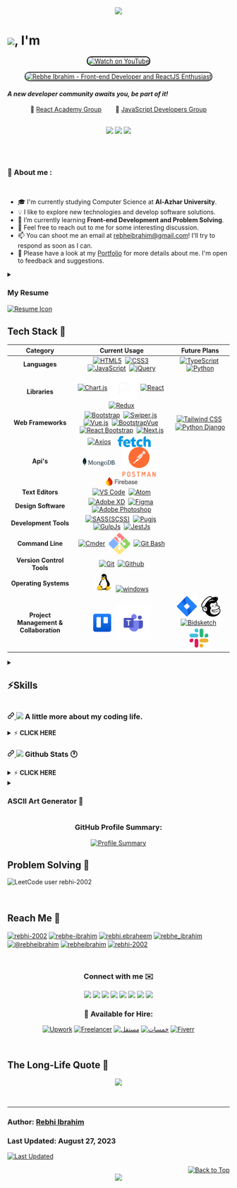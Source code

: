 <div align="center">
  <img src="https://capsule-render.vercel.app/api?type=waving&color=gradient&height=280&section=header&text=Hi%20there%20%F0%9F%91%8B&fontSize=90"></img>
</div>
<h1><img width="30" src="https://c.tenor.com/nebZyl8oN7IAAAAi/wave-hello.gif" />, I'm </h1>

<!--
<h1 align="center" dir="auto"><a id="user-content--howdy-im-sy-rashid" class="anchor" aria-hidden="true" href="#-howdy-im-sy-rashid"><svg class="octicon octicon-link" viewBox="0 0 16 16" version="1.1" width="16" height="16" aria-hidden="true"><path fill-rule="evenodd" d="M7.775 3.275a.75.75 0 001.06 1.06l1.25-1.25a2 2 0 112.83 2.83l-2.5 2.5a2 2 0 01-2.83 0 .75.75 0 00-1.06 1.06 3.5 3.5 0 004.95 0l2.5-2.5a3.5 3.5 0 00-4.95-4.95l-1.25 1.25zm-4.69 9.64a2 2 0 010-2.83l2.5-2.5a2 2 0 012.83 0 .75.75 0 001.06-1.06 3.5 3.5 0 00-4.95 0l-2.5 2.5a3.5 3.5 0 004.95 4.95l1.25-1.25a.75.75 0 00-1.06-1.06l-1.25 1.25a2 2 0 01-2.83 0z"></path></svg></a><g-emoji class="g-emoji" alias="cowboy_hat_face" fallback-src="https://github.githubassets.com/images/icons/emoji/unicode/1f920.png"></g-emoji> Hi, I'm Rebhe Ibrahim 👋</h1>
-->

<p align="center">
  <a href="https://youtu.be/mJsaI3Ee7dU">
    <img src="https://raw.githubusercontent.com/rebhi-2002/rebhi-2002/main/images/Web 1920 – 2.png" alt="Watch on YouTube" style="border: 2px solid #000; border-radius: 10px;" />
  </a>
</p>

<p align="center">
  <a href="https://github.com/rebhi-2002?tab=repositories" align="center">
    <!-- <img src="https://readme-typing-svg.herokuapp.com/?lines=Rebhe+ A. +Ibrahim;Creative+Front-end+Developer;Aspiring+ReactJS+Enthusiast;Always+Exploring+New+Technologies;&font=Fira%20Code&center=true&width=680&height=45&color=007ACC&vCenter=true&size=28&pause=1000" alt="Rebhe Ibrahim - Creative Front-end Developer and Aspiring ReactJS Enthusiast" /> -->
    <img src="https://readme-typing-svg.herokuapp.com/?lines=Rebhe+A.+Ibrahim;Creative+Front-end+Developer+Building+Innovative+UIs;ReactJS+Enthusiast+Pushing+Web+Boundaries;Passionate+About+Tech+and+Collaboration;Shaping+the+Future+of+Digital+Experiences;&font=Fira%20Code&center=true&width=850&height=50&color=FF6F61&vCenter=true&size=24&pause=1000&effect=typing&background=333&line-height=38&text-shadow=2px%202px%202px%20rgba(0,0,0,0.5)" alt="Rebhe Ibrahim - Front-end Developer and ReactJS Enthusiast" style="border: 2px solid #333; border-radius: 10px;"/>
  </a>
</p>

#### _A new developer community awaits you, be part of it!_
<p align="center">
  📢 <a href="https://t.me/ReactAcademy2024">React Academy Group</a> &nbsp;&nbsp;&nbsp;&nbsp;&nbsp;&nbsp;
  📢 <a href="https://t.me/JavaScriptDevelopers2024">JavaScript Developers Group</a>
</p>

<br />

<div align="center">
  <!--<img src="...?style=plastic&logo=&logoColor=&colorA=&colorB=" />-->
  <img src="https://img.shields.io/github/watchers/rebhi-2002/rebhi-2002.svg?style=plastic" />
  <img src="https://img.shields.io/github/stars/rebhi-2002/rebhi-2002.svg?style=plastic" />
  <img src="https://img.shields.io/github/followers/rebhi-2002.svg?style=social&label=Follow&maxAge" />
  <br /><br />
  <div align="center"><img src="https://github-profile-trophy.vercel.app/?username=rebhi-2002&theme=onedark&row=3&column=5&no-frame=false&margin-w=6&margin-h=6" alt="" /></div>
  <!-- <img src="https://github-profile-trophy.vercel.app/?username=rebhi-2002&ryo-ma&theme=onedark" /> -->
</div>

<br />

<h3>🔎 About me :</h3><br>

- 🎓 I'm currently studying Computer Science at **Al-Azhar University**.
- 💡 I like to explore new technologies and develop software solutions.
- 🌱 I’m currently learning **Front-end Development and Problem Solving**.
- 💬 Feel free to reach out to me for some interesting discussion.
- 📫 You can shoot me an email at rebheibrahim@gmail.com! I'll try to respond as soon as I can.
- 📄 Please have a look at my [Portfolio](https://rebhi-2002.github.io/Rebhe-Portfolio/) for more details about me. I'm open to feedback and suggestions.

<details>
<summary>
<h3>My Resume</h3>
<a href="#"><img align="center" width="30" src="https://img.icons8.com/ios/48/6495ED/resume.png" alt="Resume Icon" /></a>
</summary>

# Rebhe A. Ibrahim

<kbd>![Profile Picture](https://avatars.githubusercontent.com/u/113286656?v=4)</kbd>

## Contact Information

- **Email**: rebheibrahim@email.com
- **Phone**: +972 59-752-3575
- **LinkedIn**: [linkedin.com/in/RebheIbrahim](https://www.linkedin.com/in/rebhe-ibrahim-451504244)
- **GitHub**: [github.com/rebhi-2002](https://github.com/rebhi-2002)

## Summary

Passionate and results-driven web developer with 2+ years of experience in designing and building responsive web applications. Proficient in front-end technologies, including HTML5, CSS3, and JavaScript. Proven track record of collaborating effectively in cross-functional teams to deliver high-quality projects.

## Work Experience

### Senior Front-End Developer

**Big Web Solutions** - Palestine, Gaza - October 2022 to Present

- Currently learning React and working towards building proficiency in the framework.
- Implementing best practices for performance optimization, resulting in a 40% improvement in load times.
- Collaborating with UX designers to create visually stunning and user-friendly interfaces.

### Web Developer

**Creative Design Studio** - Palestine, Gaza - October 2021 to October 2022

- Developed and maintained client websites, ensuring their functionality and responsiveness.
- Worked closely with clients to gather requirements and translate them into technical solutions.
- Conducted regular code reviews to ensure code quality and adherence to best practices.

## Education

- **Bachelor of Computer Science**
  - _Al-Azhar University-Gaza_ - 2024

## Skills

- **Front-End Technologies**: HTML5, CSS3, JavaScript (ES6+), React, Vue.js
- **Responsive Design**: Bootstrap, Media Queries
- **Version Control**: Git, GitHub
- **Testing Frameworks**: Jest
- **Problem Solving**: Strong analytical and creative problem-solving skills
- **Teamwork**: Effective communication and collaboration with cross-functional teams

## Projects

### Portfolio Website

- Designed and developed a portfolio website to showcase my work and skills.
- Technologies: HTML, CSS, JavaScript

## Languages

- **Arabic**: Native or Bilingual
- **English**: Conversational

## Hobbies

- Hiking
- Photography
- Watching Movies, Playing Games

## References

Available upon request.

<!-- <img align="center" width="350" src="https://raw.githubusercontent.com/rebhi-2002/rebhi-2002/main/images/coding.gif" alt="Coding_GIF" /> -->

<a href="#"><img align="right" src="https://img.shields.io/badge/Download-PDF-red" alt="Download Resume" /></a>
<br />

</details>

## Tech Stack 🔮

<table align="center">
  <thead>
    <tr>
      <th><strong>Category</strong></th>
      <th><strong>Current Usage</strong></th>
      <th><strong>Future Plans</strong></th>
    </tr>
  </thead>
  <tbody>
    <tr align="center">
      <td><strong>Languages</strong></td>
      <td style="vertical-align: middle">
        <a
          href="https://developer.mozilla.org/en-US/docs/Glossary/HTML5"
          target="_blank"
          ><img
            align=""
            src="https://skillicons.dev/icons?i=html"
            alt="HTML5" /></a
        >&nbsp;
        <a
          href="https://developer.mozilla.org/en-US/docs/Web/CSS"
          target="_blank"
          ><img
            align=""
            src="https://skillicons.dev/icons?i=css"
            alt="CSS3" /></a
        >&nbsp;
        <a
          href="https://developer.mozilla.org/en-US/docs/Web/JavaScript"
          target="_blank"
          ><img
            align=""
            src="https://skillicons.dev/icons?i=js"
            alt="JavaScript" /></a
        >&nbsp;
        <a href="https://jquery.com" target="_blank"
          ><img
            align=""
            src="https://skillicons.dev/icons?i=jquery"
            alt="jQuery" /></a
        >
      </td>
      <td style="vertical-align: middle">
        <a href="https://www.typescriptlang.org" target="_blank"
          ><img
            align=""
            src="https://skillicons.dev/icons?i=typescript"
            alt="TypeScript" /></a
        >&nbsp;
        <a href="https://www.python.org" target="_blank"
          ><img
            align=""
            src="https://skillicons.dev/icons?i=python"
            alt="Python" /></a
        >
      </td>
    </tr>
    <tr align="center">
      <td><strong>Libraries</strong></td>
      <td style="vertical-align: middle">
        <a href="https://www.chartjs.org" target="_blank"
          ><img
            align="center"
            width="48"
            src="https://avatars.githubusercontent.com/u/10342521?s=200&v=4"
            alt="Chart.js" /></a
        >&nbsp;
        <a href="https://fontawesome.com" target="_blank"
          ><img
            align="center"
            width="60"
            src="https://raw.githubusercontent.com/rebhi-2002/rebhi-2002/main/images/1505683.png"
            alt="fontawesome" /></a
        >&nbsp;
        <a href="https://react.dev" target="_blank"
          ><img
            align="center"
            src="https://skillicons.dev/icons?i=react"
            alt="React" /></a
        >&nbsp;
        <a href="https://redux.js.org" target="_blank"
          ><img
            align="center"
            src="https://skillicons.dev/icons?i=redux"
            alt="Redux" /></a
        >
      </td>
      <td style="vertical-align: middle"></td>
    </tr>
    <tr align="center">
      <td><strong>Web Frameworks</strong></td>
      <td style="vertical-align: middle">
        <a href="https://getbootstrap.com" target="_blank"
          ><img
            align=""
            src="https://skillicons.dev/icons?i=bootstrap"
            alt="Bootstrap" /></a
        >&nbsp;
        <a href="https://swiperjs.com" target="_blank"
          ><img
            align=""
            width="46"
            src="https://swiperjs.com/images/swiper-logo.svg"
            alt="Swiper.js" /></a
        >&nbsp;
        <a href="https://vuejs.org" target="_blank"
          ><img
            align=""
            src="https://skillicons.dev/icons?i=vuejs"
            alt="Vue.js" /></a
        >&nbsp;
        <!--<a href="https://vuejs.org" target="_blank"><img align="" width="60" src="https://avatars.githubusercontent.com/u/6128107?s=200&v=4" alt="Vue.js" /></a>&nbsp;-->
        <a href="https://bootstrap-vue.org" target="_blank"
          ><img
            align=""
            width="46"
            src="https://avatars.githubusercontent.com/u/22965283?s=200&v=4"
            alt="BootstrapVue" /></a
        >&nbsp;
        <a href="https://react-bootstrap.netlify.app" target="_blank"
          ><img
            align=""
            width="48"
            src="https://avatars.githubusercontent.com/u/6853419?s=200&v=4"
            alt="React Bootstrap" /></a
        >&nbsp;
        <a href="https://nextjs.org" target="_blank"
          ><img
            align=""
            src="https://skillicons.dev/icons?i=nextjs"
            alt="Next.js" /></a
        >
      </td>
      <td style="vertical-align: middle">
        <a href="https://tailwindcss.com" target="_blank"
          ><img
            align="center"
            width="60"
            src="https://avatars.githubusercontent.com/u/67109815?s=200&v=4"
            alt="Tailwind CSS" /></a
        >&nbsp;
        <a href="https://www.djangoproject.com" target="_blank"
          ><img
            align="center"
            src="https://skillicons.dev/icons?i=django"
            alt="Python Django" /></a
        >
      </td>
    </tr>
    <tr align="center">
      <td><strong>Api's</strong></td>
      <td style="vertical-align: middle">
        <a href="https://axios-http.com" target="_blank"
          ><img
            align="center"
            width="100"
            src="https://axios-http.com/assets/logo.svg"
            alt="Axios" /></a
        >&nbsp;&nbsp;&nbsp;
        <a
          href="https://developer.mozilla.org/en-US/docs/Web/API/Fetch_API"
          target="_blank"
          ><img
            align="center"
            width="75"
            src="https://raw.githubusercontent.com/rebhi-2002/rebhi-2002/main/images/fetch.png"
            alt="Fetch_API" /></a
        >&nbsp;&nbsp;&nbsp;
        <a
          href="https://www.mongodb.com"
          target="_blank"
          ><img
            align="center"
            width="75"
            src="https://raw.githubusercontent.com/rebhi-2002/rebhi-2002/main/images/mongodb.jpeg"
            alt="MongoDB" /></a
        >&nbsp;&nbsp;&nbsp;
        <a
          href="https://www.postman.com"
          target="_blank"
          ><img
            align="center"
            width="75"
            src="https://raw.githubusercontent.com/rebhi-2002/rebhi-2002/main/images/PostmanLogoVector.png"
            alt="Postman" /></a
        >&nbsp;&nbsp;&nbsp;
        <a
          href="https://firebase.google.com"
          target="_blank"
          ><img
            align="center"
            width="75"
            src="https://raw.githubusercontent.com/rebhi-2002/rebhi-2002/main/images/firebase.jpeg"
            alt="Firebase" /></a
        >
      </td>
      <td style="vertical-align: middle"></td>
    </tr>
    <tr align="center">
      <td><strong>Text Editors</strong></td>
      <td style="vertical-align: middle">
        <a href="https://code.visualstudio.com" target="_blank"
          ><img
            align=""
            src="https://skillicons.dev/icons?i=vscode"
            alt="VS Code" /></a
        >&nbsp;
        <a href="https://github.blog/2022-06-08-sunsetting-atom" target="_blank"
          ><img
            align=""
            src="https://skillicons.dev/icons?i=atom"
            alt="Atom" /></a
        >
      </td>
      <td style="vertical-align: middle"></td>
    </tr>
    <tr align="center">
      <td><strong>Design Software</strong></td>
      <td style="vertical-align: middle">
        <a href="https://helpx.adobe.com/support/xd.html" target="_blank"
          ><img
            align=""
            src="https://skillicons.dev/icons?i=xd"
            alt="Adobe XD" /></a
        >&nbsp;
        <a href="https://www.figma.com" target="_blank"
          ><img
            align=""
            src="https://skillicons.dev/icons?i=figma"
            alt="Figma" /></a
        >&nbsp;
        <a href="https://helpx.adobe.com/support/photoshop.html" target="_blank"
          ><img
            align=""
            src="https://skillicons.dev/icons?i=photoshop"
            alt="Adobe Photoshop" /></a
        >
      </td>
      <td style="vertical-align: middle"></td>
    </tr>
    <tr align="center">
      <td><strong>Development Tools</strong></td>
      <td style="vertical-align: middle">
        <a href="https://sass-lang.com" target="_blank"
          ><img
            align=""
            src="https://skillicons.dev/icons?i=sass"
            alt="SASS(SCSS)" /></a
        >&nbsp;
        <a href="https://pugjs.org/api/getting-started.html" target="_blank"
          ><img
            align=""
            src="https://skillicons.dev/icons?i=pug"
            alt="Pugjs" /></a
        >&nbsp;
        <a href="https://gulpjs.com" target="_blank"
          ><img
            align=""
            src="https://skillicons.dev/icons?i=gulp"
            alt="GulpJs" /></a
        >&nbsp;
        <a href="https://jestjs.io" target="_blank"
          ><img
            align=""
            src="https://skillicons.dev/icons?i=jest"
            alt="JestJs" /></a
        >
      </td>
      <td style="vertical-align: middle"></td>
    </tr>
    <tr align="center">
      <td><strong>Command Line</strong></td>
      <td style="vertical-align: middle">
        <a href="https://cmder.app" target="_blank"
          ><img
            align="center"
            src="https://raw.githubusercontent.com/cmderdev/cmder/master/icons/icon_48_green.png"
            alt="Cmder" /></a
        >&nbsp;
        <a href="https://git-scm.com" target="_blank"
          ><img
            align="center"
            height="48"
            src="https://raw.githubusercontent.com/rebhi-2002/rebhi-2002/main/images/git-bash.png"
            alt="Git Bash" /></a
        >&nbsp;
        <a href="https://git-scm.com" target="_blank"
          ><img
            align="center"
            src="https://skillicons.dev/icons?i=bash"
            alt="Git Bash" /></a
        >
        <!-- <svg height="2419" viewBox="31.98258924 32.28452272 135.54499681 132.49547728" width="2500" xmlns="http://www.w3.org/2000/svg"><path d="m95.72 81.45v12.55l-30.11-30.1 10-10 15.19 15.2a9.75 9.75 0 0 0 -.61 3.43 9.91 9.91 0 0 0 5.53 8.92zm9.23 1.81 4.68 4.68-4.68 4.69zm28.64-19.26-18.09 18.07-6.09-6.07a9.83 9.83 0 0 0 .54-4.67 10 10 0 0 0 -9.39-8.68 9.64 9.64 0 0 0 -3.89.6l-15.2-15.25 12.88-12.84a7.36 7.36 0 0 1 10.42 0z" fill="#ff8080"/><path d="m89.74 105.53-27.36 27.36-27.15-26.89a8.49 8.49 0 0 1 .09-11.86l28-28 26.42 26.51a9.12 9.12 0 0 1 0 12.88z" fill="#80b3ff"/><path d="m105 108.79v11.49a9.46 9.46 0 0 1 4.46 9.88 9.32 9.32 0 0 1 -7.42 7.53 9.47 9.47 0 0 1 -6.32-17.69v-12.7a1 1 0 0 0 -1.63-.68l-28.67 28.66 29.5 29.5a7.33 7.33 0 0 0 10.36 0l27.83-27.78z" fill="#ffe680"/><path d="m163.54 107.45-26.54 26.55-28.58-28.58a8.56 8.56 0 0 1 0-12.1l3.29-3.32 7.29 7.27a9.92 9.92 0 1 0 5.88-5.88l-7.25-7.24 18.54-18.53 27.37 27.38a10.19 10.19 0 0 1 0 14.45z" fill="#8dd35f"/></svg> -->
      </td>
      <td style="vertical-align: middle"></td>
    </tr>
    <tr align="center">
      <td><strong>Version Control Tools</strong></td>
      <td style="vertical-align: middle">
        <a href="https://git-scm.com" target="_blank"
          ><img
            align=""
            src="https://skillicons.dev/icons?i=git"
            alt="Git" /></a
        >&nbsp;
        <a href="https://github.com" target="_blank"
          ><img
            align=""
            src="https://skillicons.dev/icons?i=github"
            alt="Github" /></a
        >
      </td>
      <td style="vertical-align: middle"></td>
    </tr>
    <tr align="center">
      <td><strong>Operating Systems</strong></td>
      <td style="vertical-align: middle">
        <a href="https://www.linux.org/" target="_blank" rel="noreferrer"><img align="" src="https://raw.githubusercontent.com/devicons/devicon/master/icons/linux/linux-original.svg" alt="linux" width="40" height="40" /></a>&nbsp;
        <a href="https://www.microsoft.com/en-us/windows" target="_blank"><img align="" src="https://upload.wikimedia.org/wikipedia/commons/4/44/Microsoft_logo.svg" alt="windows" width="40" height="40" /></a>
      </td>
      <td style="vertical-align: middle"></td>
    </tr>
    <tr align="center">
      <td><strong>Project Management & Collaboration</strong></td>
      <td style="vertical-align: middle">
        <a href="https://trello.com" target="_blank"><img align="center" width="46" src="https://raw.githubusercontent.com/rebhi-2002/rebhi-2002/main/images/2282472048054_9a51d280179d828b3ad7_512.png" alt="Trello" /></a>&nbsp;
        <a href="https://www.microsoft.com/en-us/microsoft-teams/group-chat-software" target="_blank"><img align="center" width="80" src="https://raw.githubusercontent.com/rebhi-2002/rebhi-2002/main/images/MicrosoftTeams.png" alt="Microsoft Teams" /></a>
      </td>
      <td style="vertical-align: middle">
        <a href="https://www.atlassian.com/software/jira" target="_blank"
          ><img
            align="center"
            width="48"
            src="https://raw.githubusercontent.com/rebhi-2002/rebhi-2002/main/images/jira-software-logo-jira-logo-hd-png.webp"
            alt="Jira" /></a
        >&nbsp;
        <a href="https://mailchimp.com" target="_blank"
          ><img
            align="center"
            width="46"
            src="https://raw.githubusercontent.com/rebhi-2002/rebhi-2002/main/images/photo_2023-08-18_18-50-08.jpg"
            alt="Mailchimp" /></a
        >&nbsp;&nbsp;
        <a href="https://www.bidsketch.com" target="_blank"
          ><img
            align="center"
            width="90"
            src="https://www.bidsketch.com/images/marketing/v2/bidsketch-logo-large-reverse.svg"
            alt="Bidsketch" /></a
        >&nbsp;&nbsp;
        <a href="https://slack.com" target="_blank"
          ><img
            align="center"
            width="48"
            src="https://raw.githubusercontent.com/rebhi-2002/rebhi-2002/main/images/slack.png"
            alt="Slack" /></a
        >
      </td>
    </tr>

  </tbody>
</table>

<details>
<summary><h2>⚡Skills</h2></summary>
<div align="left">

### Programming Languages:

- In-depth knowledge of HTML5, CSS3, and JavaScript (including ES6+).
- Proficient in building responsive and interactive web pages with a strong foundation in front-end technologies.

### Frameworks:

- Experienced in utilizing Bootstrap for creating modern and responsive web interfaces.
- Familiar with Vue.js for building dynamic and efficient user interfaces.
- Skilled in using testing frameworks like Jest for ensuring code quality.

### Text Editors & Design Tools:

- Proficient in using industry-standard tools such as VS Code and Atom for coding.
- Skilled in creating UI/UX prototypes with Adobe XD and Figma.
- Capable of enhancing images with Adobe Photoshop to achieve the desired visual impact.

### Future Learning:

- Eager to expand skills with upcoming technologies.
- Looking forward to diving into the world of React and Next.js for building powerful front-end applications.
- Excited to explore the versatility of Python and Django for backend development.
- Planning to master Git and GitHub for effective version control.
</div>

<div align="right">
  <img align="center" width="170" src="https://github.com/rebhi-2002/rebhi-2002/assets/113286656/adf9d508-048f-4a13-bc91-208195ab5ca8" alt="🧑‍💻 WebDeveloperMycrxnGIF">
</div>
</details>

<h3 dir="auto">
  <a id="user-content--a-little-more-about-me" class="anchor" aria-hidden="true" href="#-a-little-more-about-me">
    <svg class="octicon octicon-link" viewBox="0 0 16 16" version="1.1" width="16" height="16" aria-hidden="true">
      <path fill-rule="evenodd" d="M7.775 3.275a.75.75 0 001.06 1.06l1.25-1.25a2 2 0 112.83 2.83l-2.5 2.5a2 2 0 01-2.83 0 .75.75 0 00-1.06 1.06 3.5 3.5 0 004.95 0l2.5-2.5a3.5 3.5 0 00-4.95-4.95l-1.25 1.25zm-4.69 9.64a2 2 0 010-2.83l2.5-2.5a2 2 0 012.83 0 .75.75 0 001.06-1.06 3.5 3.5 0 00-4.95 0l-2.5 2.5a3.5 3.5 0 004.95 4.95l1.25-1.25a.75.75 0 00-1.06-1.06l-1.25 1.25a2 2 0 01-2.83 0z">
      </path>
    </svg>
  </a>
  <a target="_blank" rel="noopener noreferrer" href="https://camo.githubusercontent.com/be37cdc8f930300096c506ad4574eaae977c48fbb2705cfcb92f4eeab8282c7a/68747470733a2f2f6d656469612e67697068792e636f6d2f6d656469612f56674344417a634b767352364f4d307557672f67697068792e676966">
    <img src="https://camo.githubusercontent.com/be37cdc8f930300096c506ad4574eaae977c48fbb2705cfcb92f4eeab8282c7a/68747470733a2f2f6d656469612e67697068792e636f6d2f6d656469612f56674344417a634b767352364f4d307557672f67697068792e676966" width="50" data-canonical-src="https://media.giphy.com/media/VgCDAzcKvsR6OM0uWg/giphy.gif" style="max-width: 100%;"></a> A little more about my coding life.
</h3>

<details>
  <summary>
    <g-emoji class="g-emoji" alias="zap" fallback-src="https://github.githubassets.com/images/icons/emoji/unicode/26a1.png">⚡️
    </g-emoji>
    <strong>CLICK HERE</strong>
  </summary>

  <br>

  <article class="markdown-body entry-content container-lg f5" itemprop="text">
    <div class="highlight highlight-source-shell position-relative overflow-auto">
      <pre><span class="pl-k">&gt;</span> neofetch</pre>
      <div class="zeroclipboard-container position-absolute right-0 top-0">
      <clipboard-copy aria-label="Copy" class="ClipboardButton btn js-clipboard-copy m-2 p-0 tooltipped-no-delay" data-copy-feedback="Copied!" data-tooltip-direction="w" value="> neofetch" tabindex="0" role="button" style="display: inherit;">
        <svg aria-hidden="true" height="16" viewBox="0 0 16 16" version="1.1" width="16" data-view-component="true" class="octicon octicon-copy js-clipboard-copy-icon m-2">
          <path fill-rule="evenodd" d="M0 6.75C0 5.784.784 5 1.75 5h1.5a.75.75 0 010 1.5h-1.5a.25.25 0 00-.25.25v7.5c0 .138.112.25.25.25h7.5a.25.25 0 00.25-.25v-1.5a.75.75 0 011.5 0v1.5A1.75 1.75 0 019.25 16h-7.5A1.75 1.75 0 010 14.25v-7.5z">
          </path>
          <path fill-rule="evenodd" d="M5 1.75C5 .784 5.784 0 6.75 0h7.5C15.216 0 16 .784 16 1.75v7.5A1.75 1.75 0 0114.25 11h-7.5A1.75 1.75 0 015 9.25v-7.5zm1.75-.25a.25.25 0 00-.25.25v7.5c0 .138.112.25.25.25h7.5a.25.25 0 00.25-.25v-7.5a.25.25 0 00-.25-.25h-7.5z"></path>
        </svg>
        <svg aria-hidden="true" height="16" viewBox="0 0 16 16" version="1.1" width="16" data-view-component="true" class="octicon octicon-check js-clipboard-check-icon color-fg-success d-none m-2">
          <path fill-rule="evenodd" d="M13.78 4.22a.75.75 0 010 1.06l-7.25 7.25a.75.75 0 01-1.06 0L2.22 9.28a.75.75 0 011.06-1.06L6 10.94l6.72-6.72a.75.75 0 011.06 0z">
          </path>
        </svg>
      </clipboard-copy>
    </div>
  </div>

  <div class="highlight highlight-source-cs position-relative overflow-auto">
  <pre><span class="pl-smi">rebhi-2002@github</span>
<span class="pl-k">------------------------</span><span class="pl-k">-</span>
  <span class="pl-en">🤖 OS</span>: <span class="pl-smi">Windows</span><span class="pl-smi">x86_64</span>
  <span class="pl-en">🤷‍♂️ Pronouns</span>: <span class="pl-smi">He</span><span class="pl-k">/</span><span class="pl-smi">Him</span>
  <span class="pl-en">🗺️ Location</span>: <span class="pl-smi">Palestine</span>, <span class="pl-smi">Gaza</span>
  <span class="pl-en">🔥 Frameworks</span>: <span class="pl-smi">Vue.js</span>
  <span class="pl-en">🧑‍💻 Languages & Skils</span>: <span class="pl-smi">C</span>, <span class="pl-smi">Java</span>,
                  <span class="pl-smi">HTML5</span>, <span class="pl-smi">CSS3</span>,
                  <span class="pl-smi">JavaScript</span>, <span class="pl-smi">ChartJs</span>,
                  <span class="pl-smi">jQuery</span>, <span class="pl-smi">Bootstrap</span>,
                  <span class="pl-smi">SCSS</span>, <span class="pl-smi">Python</span>
  <span class="pl-en">🥅 2022 Goals: </span><span class="pl-smi"><strong>Learn more about web</strong></span>
  <span class="pl-en">⚡ Hobbies</span>: <span class="pl-smi">Learning New Things</span>, <span class="pl-smi">Gaming</span>
  <span class="pl-en">📧 Email</span>: <span class="pl-smi">rebheibrahim@gmail.com</span></pre>
  </div>

  <div class="zeroclipboard-container position-absolute right-0 top-0">
    <clipboard-copy aria-label="Copy" class="ClipboardButton btn js-clipboard-copy m-2 p-0 tooltipped-no-delay" data-copy-feedback="Copied!" data-tooltip-direction="w" value="pgsohail@github" tabindex="0" role="button" style="display: inherit;">
      <svg aria-hidden="true" height="16" viewBox="0 0 16 16" version="1.1" width="16" data-view-component="true" class="octicon octicon-copy js-clipboard-copy-icon m-2">
        <path fill-rule="evenodd" d="M0 6.75C0 5.784.784 5 1.75 5h1.5a.75.75 0 010 1.5h-1.5a.25.25 0 00-.25.25v7.5c0 .138.112.25.25.25h7.5a.25.25 0 00.25-.25v-1.5a.75.75 0 011.5 0v1.5A1.75 1.75 0 019.25 16h-7.5A1.75 1.75 0 010 14.25v-7.5z">
        </path>
        <path fill-rule="evenodd" d="M5 1.75C5 .784 5.784 0 6.75 0h7.5C15.216 0 16 .784 16 1.75v7.5A1.75 1.75 0 0114.25 11h-7.5A1.75 1.75 0 015 9.25v-7.5zm1.75-.25a.25.25 0 00-.25.25v7.5c0 .138.112.25.25.25h7.5a.25.25 0 00.25-.25v-7.5a.25.25 0 00-.25-.25h-7.5z">
        </path>
      </svg>
      <svg aria-hidden="true" height="16" viewBox="0 0 16 16" version="1.1" width="16" data-view-component="true" class="octicon octicon-check js-clipboard-check-icon color-fg-success m-2 d-none">
        <path fill-rule="evenodd" d="M13.78 4.22a.75.75 0 010 1.06l-7.25 7.25a.75.75 0 01-1.06 0L2.22 9.28a.75.75 0 011.06-1.06L6 10.94l6.72-6.72a.75.75 0 011.06 0z">
        </path>
      </svg>
    </clipboard-copy>
    </div>
  </div>
<br />

  <p align="center" dir="auto">
    <img src="https://img.shields.io/badge/HTML5-E34F26?style=for-the-badge&amp;logo=html5&amp;logoColor=white" alt="HTML5 Badge">
    <img src="https://img.shields.io/badge/CSS3-1572B6?style=for-the-badge&amp;logo=css3&amp;logoColor=white" alt="CSS3 Badge">
    <img src="https://img.shields.io/badge/jQuery-0769AD?style=for-the-badge&amp;logo=jquery&amp;logoColor=white" alt="jQuery Badge">
    <img src="https://img.shields.io/badge/JavaScript-F7DF1E?style=for-the-badge&amp;logo=javascript&amp;logoColor=black" alt="JavaScript Badge">
    <img src="https://img.shields.io/badge/Bootstrap-7952B3?style=for-the-badge&amp;logo=bootstrap&amp;logoColor=white" alt="Bootstrap Badge">
    <img src="https://img.shields.io/badge/Sass-CC6699?style=for-the-badge&amp;logo=sass&amp;logoColor=white" alt="SASS Badge">
    <img src="https://img.shields.io/badge/MySQL-4479A1?style=for-the-badge&amp;logo=mysql&amp;logoColor=white" alt="MySQL Badge">
    <img src="https://img.shields.io/badge/React-61DAFB?style=for-the-badge&amp;logo=react&amp;logoColor=black" alt="React Badge">
    <img src="https://img.shields.io/badge/Python-3776AB?style=for-the-badge&amp;logo=python&amp;logoColor=white" alt="Python Badge">
    <img src="https://img.shields.io/badge/Django-092E20?style=for-the-badge&amp;logo=django&amp;logoColor=white" alt="Django Badge">
    <img src="https://img.shields.io/badge/C-00599C?style=for-the-badge&amp;logo=c&amp;logoColor=white" alt="C Badge">
    <img src="https://img.shields.io/badge/Java-007396?style=for-the-badge&amp;logo=java&amp;logoColor=white" alt="Java Badge">
    <img src="https://img.shields.io/badge/Tailwind%20CSS-38B2AC?style=for-the-badge&amp;logo=tailwind-css&amp;logoColor=white" alt="Tailwind CSS Badge">
    <img src="https://img.shields.io/badge/TypeScript-3178C6?style=for-the-badge&amp;logo=typescript&amp;logoColor=white" alt="TypeScript Badge">
    <img src="https://img.shields.io/badge/Webpack-8DD6F9?style=for-the-badge&amp;logo=webpack&amp;logoColor=black" alt="Webpack Badge">
    <img src="https://img.shields.io/badge/Figma-F24E1E?style=for-the-badge&amp;logo=figma&amp;logoColor=white" alt="Figma Badge">
    <img src="https://img.shields.io/badge/Adobe%20Photoshop-31A8FF?style=for-the-badge&amp;logo=adobe%20photoshop&amp;logoColor=white" alt="Adobe Photoshop Badge">
    <img src="https://img.shields.io/badge/Adobe%20Illustrator-FF9A00?style=for-the-badge&amp;logo=adobe%20illustrator&amp;logoColor=white" alt="Adobe Illustrator Badge">
    <img src="https://img.shields.io/badge/Canva-00C4CC?style=for-the-badge&amp;logo=canva&amp;logoColor=white" alt="Canva Badge">
    <img src="https://img.shields.io/badge/Marvel-E44D27?style=for-the-badge&amp;logo=marvel&amp;logoColor=white" alt="Marvel Badge">
    <img src="https://img.shields.io/badge/InVision-FF3366?style=for-the-badge&amp;logo=invision&amp;logoColor=white" alt="InVision Badge">
    <img src="https://img.shields.io/badge/Sketch-F7B500?style=for-the-badge&amp;logo=sketch&amp;logoColor=white" alt="Sketch Badge">
    <img src="https://img.shields.io/badge/Visual%20Studio%20Code-007ACC?style=for-the-badge&amp;logo=visual%20studio%20code&amp;logoColor=white" alt="Visual Studio Code Badge">
    <img src="https://img.shields.io/badge/Atom-66595C?style=for-the-badge&amp;logo=atom&amp;logoColor=white" alt="Atom Badge">
    <img src="https://img.shields.io/badge/GitHub-181717?style=for-the-badge&amp;logo=github&amp;logoColor=white" alt="GitHub Badge">
    <img src="https://img.shields.io/badge/Git-F05032?style=for-the-badge&amp;logo=git&amp;logoColor=white" alt="Git Badge">
    <img src="https://img.shields.io/badge/IntelliJ%20IDEA-000000?style=for-the-badge&amp;logo=intellij%20idea&amp;logoColor=white" alt="IntelliJ IDEA Badge">
    <img src="https://img.shields.io/badge/Eclipse%20IDE-2C2255?style=for-the-badge&amp;logo=eclipse%20ide&amp;logoColor=white" alt="Eclipse IDE Badge">
    <img src="https://img.shields.io/badge/NetBeans%20IDE-1B6AC6?style=for-the-badge&amp;logo=apache%20netbeans%20ide&amp;logoColor=white" alt="NetBeans IDE Badge">
    <img src="https://img.shields.io/badge/PyCharm-000000?style=for-the-badge&amp;logo=pycharm&amp;logoColor=white" alt="PyCharm Badge">
    <img src="https://img.shields.io/badge/Sublime%20Text-FF9800?style=for-the-badge&amp;logo=sublime%20text&amp;logoColor=white" alt="Sublime Text Badge">
  </p>
  </article>
</details>

<h3 dir="auto">
  <a id="user-content--a-little-more-about-me" class="anchor" aria-hidden="true" href="#-a-little-more-about-me">
    <svg class="octicon octicon-link" viewBox="0 0 16 16" version="1.1" width="16" height="16" aria-hidden="true">
      <path fill-rule="evenodd" d="M7.775 3.275a.75.75 0 001.06 1.06l1.25-1.25a2 2 0 112.83 2.83l-2.5 2.5a2 2 0 01-2.83 0 .75.75 0 00-1.06 1.06 3.5 3.5 0 004.95 0l2.5-2.5a3.5 3.5 0 00-4.95-4.95l-1.25 1.25zm-4.69 9.64a2 2 0 010-2.83l2.5-2.5a2 2 0 012.83 0 .75.75 0 001.06-1.06 3.5 3.5 0 00-4.95 0l-2.5 2.5a3.5 3.5 0 004.95 4.95l1.25-1.25a.75.75 0 00-1.06-1.06l-1.25 1.25a2 2 0 01-2.83 0z">
      </path>
    </svg>
  </a>
  <a target="_blank" rel="noopener noreferrer" href="https://camo.githubusercontent.com/be37cdc8f930300096c506ad4574eaae977c48fbb2705cfcb92f4eeab8282c7a/68747470733a2f2f6d656469612e67697068792e636f6d2f6d656469612f56674344417a634b767352364f4d307557672f67697068792e676966">
    <img src="https://camo.githubusercontent.com/be37cdc8f930300096c506ad4574eaae977c48fbb2705cfcb92f4eeab8282c7a/68747470733a2f2f6d656469612e67697068792e636f6d2f6d656469612f56674344417a634b767352364f4d307557672f67697068792e676966" width="50" data-canonical-src="https://media.giphy.com/media/VgCDAzcKvsR6OM0uWg/giphy.gif" style="max-width: 100%;"></a> Github Stats 🕐
</h3>

<details>
  <summary>
    <g-emoji class="g-emoji" alias="zap" fallback-src="https://github.githubassets.com/images/icons/emoji/unicode/26a1.png">⚡️
    </g-emoji>
    <strong>CLICK HERE</strong>
  </summary>
  <br>
  <p align="left">
    <img src="https://komarev.com/ghpvc/?username=rebhi-2002&label=Profile%20views&color=0e75b6&style=flat" alt="rebhi-2002" />
  </p>
  <h3>Activity <img width="40" src="https://c.tenor.com/dWMRNxW7Ti4AAAAi/iota-tanglevision.gif" /></h3>
  <p align="center">
    <img align="center" src="https://github-readme-stats.vercel.app/api?username=rebhi-2002&show_icons=true&locale=en&theme=dark" alt="rebhi-2002" style="width:49%"/>
    <img align="center" src="https://github-readme-streak-stats.herokuapp.com/?user=rebhi-2002&theme=dark" alt="rebhi-2002" style="width:49%"/>
    <br /><br />
    <img align="center" src="https://github-readme-stats-eight-theta.vercel.app/api/top-langs/?username=rebhi-2002&layout=compact&langs_count=12&theme=dark" alt="rebhi-2002" style="width:49%" />
    <img align="center" src="https://github-readme-stats.vercel.app/api/top-langs/?username=rebhi-2002&layout=compact&theme=dark&count_private=true&hide_border=false" alt="Top Langs" style="width:49%"/>
    <br /><br />
    <!-- <kbd> -->
    <img align="center" src="https://github-profile-summary-cards.vercel.app/api/cards/repos-per-language?username=rebhi-2002&theme=github_dark" alt="Repos-per-language" style="width:49%"/>
    <img align="center" src="https://github-profile-summary-cards.vercel.app/api/cards/most-commit-language?username=rebhi-2002&theme=github_dark" alt="Most-Commit-Language" style="width:49%"/>
    <img align="center" src="https://github-profile-summary-cards.vercel.app/api/cards/stats?username=rebhi-2002&theme=github_dark" alt="Stats" style="width:49%"/>
    <img align="center" src="https://github-profile-summary-cards.vercel.app/api/cards/productive-time?username=rebhi-2002&theme=github_dark&utcOffset=3.00" alt="Productive-Time" style="width:49%"/>
    <!-- </kbd> -->
  </p>
  <h3>Contribution Graph <img width="40" src="https://c.tenor.com/8Bhx4_d52goAAAAi/mic-drop-busy-bee.gif" />
    <br /><br />
    <img align="center" src="https://github-profile-summary-cards.vercel.app/api/cards/profile-details?username=rebhi-2002&theme=github_dark" alt="GitHub Month Wise Contribution Graph" style="width:100%"/>
  </h3>
</details>

<details>

<summary><h3>ASCII Art Generator 🎨</h3></summary>

<br />

```

   ██▀███  ▓█████  ▄▄▄▄    ██░ ██ ▓█████           ██▓ ▄▄▄▄    ██▀███   ▄▄▄       ██░ ██  ██▓ ███▄ ▄███▓
  ▓██ ▒ ██▒▓█   ▀ ▓█████▄ ▓██░ ██▒▓█   ▀          ▓██▒▓█████▄ ▓██ ▒ ██▒▒████▄    ▓██░ ██▒▓██▒▓██▒▀█▀ ██▒
  ▓██ ░▄█ ▒▒███   ▒██▒ ▄██▒██▀▀██░▒███            ▒██▒▒██▒ ▄██▓██ ░▄█ ▒▒██  ▀█▄  ▒██▀▀██░▒██▒▓██    ▓██░
  ▒██▀▀█▄  ▒▓█  ▄ ▒██░█▀  ░▓█ ░██ ▒▓█  ▄          ░██░▒██░█▀  ▒██▀▀█▄  ░██▄▄▄▄██ ░▓█ ░██ ░██░▒██    ▒██
  ░██▓ ▒██▒░▒████▒░▓█  ▀█▓░▓█▒░██▓░▒████▒         ░██░░▓█  ▀█▓░██▓ ▒██▒ ▓█   ▓██▒░▓█▒░██▓░██░▒██▒   ░██▒
  ░ ▒▓ ░▒▓░░░ ▒░ ░░▒▓███▀▒ ▒ ░░▒░▒░░ ▒░ ░         ░▓  ░▒▓███▀▒░ ▒▓ ░▒▓░ ▒▒   ▓▒█░ ▒ ░░▒░▒░▓  ░ ▒░   ░  ░
    ░▒ ░ ▒░ ░ ░  ░▒░▒   ░  ▒ ░▒░ ░ ░ ░  ░          ▒ ░▒░▒   ░   ░▒ ░ ▒░  ▒   ▒▒ ░ ▒ ░▒░ ░ ▒ ░░  ░      ░
    ░░   ░    ░    ░    ░  ░  ░░ ░   ░             ▒ ░ ░    ░   ░░   ░   ░   ▒    ░  ░░ ░ ▒ ░░      ░
     ░        ░  ░ ░       ░  ░  ░   ░  ░          ░   ░         ░           ░  ░ ░  ░  ░ ░         ░
                        ░                                   ░

```

</details>

<div align="center">

### **GitHub Profile Summary:**

[![Profile Summary](https://img.shields.io/badge/Profile_Summary-View_on_Profile_Summary_for_GitHub-0D5EAF?style=flat-square&logo=github&labelColor=2E4053&logoColor=white&label=Profile%20Summary)](https://profile-summary-for-github.com/user/rebhi-2002)

</div>

## Problem Solving 🧠

![LeetCode user rebhi-2002](https://img.shields.io/badge/dynamic/json?style=for-the-badge&labelColor=black&color=%23ffa116&label=Solved&query=solvedOverTotal&url=https%3A%2F%2Fleetcode-badge.vercel.app%2Fapi%2Fusers%2Frebhi-2002&logo=leetcode&logoColor=yellow)

<br />

## Reach Me 🔭

<p align="left">
  <a href="https://dev.to/rebhe2002" target="blank"><img align="center" src="https://raw.githubusercontent.com/rahuldkjain/github-profile-readme-generator/master/src/images/icons/Social/devto.svg" alt="rebhi-2002" height="30" width="40" /></a>
  <a href="https://linkedin.com/in/rebhe-ibrahim-451504244" target="blank"><img align="center" src="https://raw.githubusercontent.com/rahuldkjain/github-profile-readme-generator/master/src/images/icons/Social/linked-in-alt.svg" alt="rebhe-ibrahim" height="30" width="40" /></a>
  <a href="https://fb.com/rebhi.ebraheem" target="blank"><img align="center" src="https://raw.githubusercontent.com/rahuldkjain/github-profile-readme-generator/master/src/images/icons/Social/facebook.svg" alt="rebhi.ebraheem" height="30" width="40" /></a>
  <a href="https://instagram.com/rebhe_ibrahim" target="blank"><img align="center" src="https://raw.githubusercontent.com/rahuldkjain/github-profile-readme-generator/master/src/images/icons/Social/instagram.svg" alt="rebhe_ibrahim" height="30" width="40" /></a>
  <a href="https://medium.com/@rebheibrahim" target="blank"><img align="center" src="https://raw.githubusercontent.com/rahuldkjain/github-profile-readme-generator/master/src/images/icons/Social/medium.svg" alt="@rebheibrahim" height="30" width="40" /></a>
  <a href="https://codeforces.com/profile/rebheibrahim" target="blank"><img align="center" src="https://raw.githubusercontent.com/rahuldkjain/github-profile-readme-generator/master/src/images/icons/Social/codeforces.svg" alt="rebheibrahim" height="30" width="40" /></a>
  <a href="https://www.leetcode.com/rebhi-2002" target="blank"><img align="center" src="https://raw.githubusercontent.com/rahuldkjain/github-profile-readme-generator/master/src/images/icons/Social/leet-code.svg" alt="rebhi-2002" height="30" width="40" /></a>
</p>

<br />

<h3 align="center">Connect with me ✉️</h3>
<p align="center" dir="auto">
  <a href="https://wa.me/972597523575" target="_blank"><img src="https://img.shields.io/badge/WhatsApp-25D366?style=for-the-badge&logo=whatsapp&logoColor=white"/></a>
  <a href="https://t.me/rebhe2002" target="_blank"><img src="https://img.shields.io/badge/Telegram-2CA5E0?style=for-the-badge&logo=telegram&logoColor=white" /></a>
  <a href="https://www.facebook.com/rebhi.ebraheem" target="blank"><img src="https://img.shields.io/badge/Facebook-1877F2?style=for-the-badge&logo=facebook&logoColor=white" /></a>
  <a href="https://instagram.com/rebhe_ibrahim" target="blank"><img src="https://img.shields.io/badge/Instagram-E4405F?style=for-the-badge&logo=instagram&logoColor=white" /></a>
  <a href="https://twitter.com/" target="blank"><img src="https://img.shields.io/badge/twitter-1877F2?style=for-the-badge&logo=twitter&logoColor=white" /></a>
  <a href="https://www.linkedin.com/in/rebhe-ibrahim-451504244" target="_blank"><img src="https://img.shields.io/badge/LinkedIn-0077B5?style=for-the-badge&logo=linkedin&logoColor=white" /></a>
  <a href="https://github.com/rebhi-2002" target="_blank"><img src="https://img.shields.io/badge/GitHub-100000?style=for-the-badge&logo=github&logoColor=white" /></a>
  <a href="https://codepen.io/rebhe-2002" target="_blank"><img src="https://img.shields.io/badge/CodePen-000000?style=for-the-badge&logo=codepen&logoColor=white" /></a>
</p>

<h3 align="center">🤝 Available for Hire: </h3>
<p align="center" dir="auto">
  <a href="https://www.upwork.com/freelancers/~01be8254101d97cbb1" target="_blank"><img src="https://img.shields.io/badge/Upwork-6FDA44?style=for-the-badge&amp;logo=upwork&amp;logoColor=white" alt="Upwork"></a>
  <a href="https://www.freelancer.com/u/RebheIbrahim" target="_blank"><img src="https://img.shields.io/badge/Freelancer-29B2FE?style=for-the-badge&amp;logo=freelancer&amp;logoColor=white" alt="Freelancer"></a>
  <a href="https://mostaql.com/u/RebheIbrahim" target="_blank"><img src="https://img.shields.io/badge/%D9%85%D8%B3%D8%AA%D9%82%D9%84-FF5800?style=for-the-badge&amp;logo=%D9%85%D8%B3%D8%AA%D9%82%D9%84&amp;logoColor=white" alt="مستقل"></a>
  <a href="https://khamsat.com/user/rebheibrahim" target="_blank"><img src="https://img.shields.io/badge/%D8%AE%D9%85%D8%B3%D8%A7%D8%AA-FF8800?style=for-the-badge&amp;logo=%D8%AE%D9%85%D8%B3%D8%A7%D8%AA&amp;logoColor=white" alt="خمسات"></a>
  <a href="" target="_blank"><img src="https://img.shields.io/badge/Fiverr-1DBF73?style=for-the-badge&logo=fiverr&logoColor=white" alt="Fiverr"></a>
</p>

<br />

## The Long-Life Quote 🎈

<p align="center">
	<img src="https://www.azquotes.com/image-quotes/Quotation-Jim-Rohn-Happiness-is-not-by-chance-but-by-choice-34-56-56.jpg" />
</p>

<br />

---

<div align="center">

<div align="left">

### **Author**: [Rebhi Ibrahim](https://github.com/rebhi-2002)

### **Last Updated**: August 27, 2023

[![Last Updated](https://img.shields.io/github/last-commit/rebhi-2002/rebhi-2002?label=Last%20Updated&style=for-the-badge)](https://github.com/rebhi-2002/rebhi-2002)

</div>

<!-- Back to TOP -->
<div align="right">
  <a href="#top">
    <img src="https://img.shields.io/static/v1?label=Back+to+Top&message=^&color=blue&style=flat-square" alt="Back to Top" style="transition: all 0.3s ease;" />
  </a>
</div>

</div>

<div align="center">
  <img src="https://capsule-render.vercel.app/api?type=waving&color=gradient&height=150&section=footer"></img>
</div>

<!--

**rebhi-2002/rebhi-2002** is a ✨ _special_ ✨ repository because its `README.md` (this file) appears on your GitHub profile.

Here are some ideas to get you started:

-->

<!--
# GitHub Stats

## GitHub Badges

[![GitHub last commit](https://img.shields.io/github/last-commit/rebhi-2002/rebhi-2002?label=Last%20Commit&style=for-the-badge)](https://github.com/rebhi-2002/rebhi-2002)
[![GitHub repo size](https://img.shields.io/github/repo-size/rebhi-2002/rebhi-2002?label=Repo%20Size&style=for-the-badge)](https://github.com/rebhi-2002/rebhi-2002)

## Commit and Issue Badges

[![GitHub activity](https://img.shields.io/github/commit-activity/y/rebhi-2002/rebhi-2002?style=for-the-badge)](https://github.com/rebhi-2002/rebhi-2002)
![GitHub commit activity](https://img.shields.io/github/commit-activity/m/rebhi-2002/rebhi-2002?style=for-the-badge)
![GitHub pull requests](https://img.shields.io/github/issues-pr/rebhi-2002/rebhi-2002?style=for-the-badge)

![GitHub issues](https://img.shields.io/github/issues-raw/rebhi-2002/rebhi-2002?style=for-the-badge)
![GitHub closed issues](https://img.shields.io/github/issues-closed-raw/rebhi-2002/rebhi-2002?style=for-the-badge)
[![GitHub issues](https://img.shields.io/github/issues/rebhi-2002/rebhi-2002?style=for-the-badge)](https://github.com/rebhi-2002/rebhi-2002/issues)
[![GitHub closed issues](https://img.shields.io/github/issues-closed/rebhi-2002/rebhi-2002?style=for-the-badge)](https://github.com/rebhi-2002/rebhi-2002/issues?q=is%3Aissue+is%3Aclosed)

## Code Coverage

![Code coverage](https://img.shields.io/badge/coverage-90%25-brightgreen?style=for-the-badge)

## GitHub Releases

![GitHub All Releases](https://img.shields.io/github/downloads/rebhi-2002/rebhi-2002/total?style=for-the-badge)
![GitHub release (latest by date)](https://img.shields.io/github/v/release/rebhi-2002/rebhi-2002?style=for-the-badge)
![GitHub release (latest by date)](https://img.shields.io/github/v/release/rebhi-2002/rebhi-2002?label=Latest%20Release&style=for-the-badge)
![GitHub release date](https://img.shields.io/github/release-date/rebhi-2002/rebhi-2002?style=for-the-badge)

## GitHub Repository Stats

[![GitHub top language](https://img.shields.io/github/languages/top/rebhi-2002/rebhi-2002?style=for-the-badge)](https://github.com/rebhi-2002/rebhi-2002)

![GitHub forks](https://img.shields.io/github/forks/rebhi-2002/rebhi-2002?style=for-the-badge)
[![GitHub stars](https://img.shields.io/github/stars/rebhi-2002/rebhi-2002?style=for-the-badge)](https://github.com/rebhi-2002/rebhi-2002/stargazers)

![GitHub last commit](https://img.shields.io/github/last-commit/rebhi-2002/rebhi-2002?style=for-the-badge)

[![GitHub repo status](https://img.shields.io/badge/repo%20status-open-brightgreen?style=for-the-badge)](https://github.com/rebhi-2002/rebhi-2002)

![GitHub contributors](https://img.shields.io/github/contributors/rebhi-2002/rebhi-2002?style=for-the-badge)

[![GitHub followers](https://img.shields.io/github/followers/rebhi-2002?style=for-the-badge)](https://github.com/rebhi-2002)
[![Twitter Follow](https://img.shields.io/twitter/follow/your-twitter-handle?style=for-the-badge)](https://twitter.com/your-twitter-handle)
[![Profile views](https://komarev.com/ghpvc/?username=rebhi-2002&style=for-the-badge)](https://github.com/rebhi-2002)
-->

<!--
```

88888888ba              88           88                                88  88                                   88           88
88      "8b             88           88                                88  88                                   88           ""
88      ,8P             88           88                                88  88                                   88
88aaaaaa8P'  ,adPPYba,  88,dPPYba,   88,dPPYba,    ,adPPYba,           88  88,dPPYba,   8b,dPPYba,  ,adPPYYba,  88,dPPYba,   88  88,dPYba,,adPYba,
88""""88'   a8P_____88  88P'    "8a  88P'    "8a  a8P_____88           88  88P'    "8a  88P'   "Y8  ""     `Y8  88P'    "8a  88  88P'   "88"    "8a
88    `8b   8PP"""""""  88       d8  88       88  8PP"""""""           88  88       d8  88          ,adPPPPP88  88       88  88  88      88      88
88     `8b  "8b,   ,aa  88b,   ,a8"  88       88  "8b,   ,aa           88  88b,   ,a8"  88          88,    ,88  88       88  88  88      88      88
88      `8b  `"Ybbd8"'  8Y"Ybbd8"'   88       88   `"Ybbd8"'           88  8Y"Ybbd8"'   88          `"8bbdP"Y8  88       88  88  88      88      88


 ____            __       __                        ______   __                     __
/\  _`\         /\ \     /\ \                      /\__  _\ /\ \                   /\ \      __
\ \ \L\ \     __\ \ \____\ \ \___      __          \/_/\ \/ \ \ \____  _ __    __  \ \ \___ /\_\    ___ ___
 \ \ ,  /   /'__`\ \ '__`\\ \  _ `\  /'__`\           \ \ \  \ \ '__`\/\`'__\/'__`\ \ \  _ `\/\ \ /' __` __`\
  \ \ \\ \ /\  __/\ \ \L\ \\ \ \ \ \/\  __/            \_\ \__\ \ \L\ \ \ \//\ \L\.\_\ \ \ \ \ \ \/\ \/\ \/\ \
   \ \_\ \_\ \____\\ \_,__/ \ \_\ \_\ \____\           /\_____\\ \_,__/\ \_\\ \__/.\_\\ \_\ \_\ \_\ \_\ \_\ \_\
    \/_/\/ /\/____/ \/___/   \/_/\/_/\/____/           \/_____/ \/___/  \/_/ \/__/\/_/ \/_/\/_/\/_/\/_/\/_/\/_/


8888888b.          888      888                              8888888 888                      888      d8b
888   Y88b         888      888                                888   888                      888      Y8P
888    888         888      888                                888   888                      888
888   d88P .d88b.  88888b.  88888b.   .d88b.                   888   88888b.  888d888 8888b.  88888b.  888 88888b.d88b.
8888888P" d8P  Y8b 888 "88b 888 "88b d8P  Y8b                  888   888 "88b 888P"      "88b 888 "88b 888 888 "888 "88b
888 T88b  88888888 888  888 888  888 88888888                  888   888  888 888    .d888888 888  888 888 888  888  888
888  T88b Y8b.     888 d88P 888  888 Y8b.                      888   888 d88P 888    888  888 888  888 888 888  888  888
888   T88b "Y8888  88888P"  888  888  "Y8888                 8888888 88888P"  888    "Y888888 888  888 888 888  888  888



 ██▀███  ▓█████  ▄▄▄▄    ██░ ██ ▓█████           ██▓ ▄▄▄▄    ██▀███   ▄▄▄       ██░ ██  ██▓ ███▄ ▄███▓
▓██ ▒ ██▒▓█   ▀ ▓█████▄ ▓██░ ██▒▓█   ▀          ▓██▒▓█████▄ ▓██ ▒ ██▒▒████▄    ▓██░ ██▒▓██▒▓██▒▀█▀ ██▒
▓██ ░▄█ ▒▒███   ▒██▒ ▄██▒██▀▀██░▒███            ▒██▒▒██▒ ▄██▓██ ░▄█ ▒▒██  ▀█▄  ▒██▀▀██░▒██▒▓██    ▓██░
▒██▀▀█▄  ▒▓█  ▄ ▒██░█▀  ░▓█ ░██ ▒▓█  ▄          ░██░▒██░█▀  ▒██▀▀█▄  ░██▄▄▄▄██ ░▓█ ░██ ░██░▒██    ▒██
░██▓ ▒██▒░▒████▒░▓█  ▀█▓░▓█▒░██▓░▒████▒         ░██░░▓█  ▀█▓░██▓ ▒██▒ ▓█   ▓██▒░▓█▒░██▓░██░▒██▒   ░██▒
░ ▒▓ ░▒▓░░░ ▒░ ░░▒▓███▀▒ ▒ ░░▒░▒░░ ▒░ ░         ░▓  ░▒▓███▀▒░ ▒▓ ░▒▓░ ▒▒   ▓▒█░ ▒ ░░▒░▒░▓  ░ ▒░   ░  ░
  ░▒ ░ ▒░ ░ ░  ░▒░▒   ░  ▒ ░▒░ ░ ░ ░  ░          ▒ ░▒░▒   ░   ░▒ ░ ▒░  ▒   ▒▒ ░ ▒ ░▒░ ░ ▒ ░░  ░      ░
  ░░   ░    ░    ░    ░  ░  ░░ ░   ░             ▒ ░ ░    ░   ░░   ░   ░   ▒    ░  ░░ ░ ▒ ░░      ░
   ░        ░  ░ ░       ░  ░  ░   ░  ░          ░   ░         ░           ░  ░ ░  ░  ░ ░         ░
                      ░                                   ░


 ________  _______   ________  ___  ___  _______                 ___  ________  ________  ________  ___  ___  ___  _____ ______
|\   __  \|\  ___ \ |\   __  \|\  \|\  \|\  ___ \               |\  \|\   __  \|\   __  \|\   __  \|\  \|\  \|\  \|\   _ \  _   \
\ \  \|\  \ \   __/|\ \  \|\ /\ \  \\\  \ \   __/|              \ \  \ \  \|\ /\ \  \|\  \ \  \|\  \ \  \\\  \ \  \ \  \\\__\ \  \
 \ \   _  _\ \  \_|/_\ \   __  \ \   __  \ \  \_|/__             \ \  \ \   __  \ \   _  _\ \   __  \ \   __  \ \  \ \  \\|__| \  \
  \ \  \\  \\ \  \_|\ \ \  \|\  \ \  \ \  \ \  \_|\ \             \ \  \ \  \|\  \ \  \\  \\ \  \ \  \ \  \ \  \ \  \ \  \    \ \  \
   \ \__\\ _\\ \_______\ \_______\ \__\ \__\ \_______\             \ \__\ \_______\ \__\\ _\\ \__\ \__\ \__\ \__\ \__\ \__\    \ \__\
    \|__|\|__|\|_______|\|_______|\|__|\|__|\|_______|              \|__|\|_______|\|__|\|__|\|__|\|__|\|__|\|__|\|__|\|__|     \|__|


 ______     ______     ______     __  __     ______              __     ______     ______     ______     __  __     __     __    __
/\  == \   /\  ___\   /\  == \   /\ \_\ \   /\  ___\            /\ \   /\  == \   /\  == \   /\  __ \   /\ \_\ \   /\ \   /\ "-./  \
\ \  __<   \ \  __\   \ \  __<   \ \  __ \  \ \  __\            \ \ \  \ \  __<   \ \  __<   \ \  __ \  \ \  __ \  \ \ \  \ \ \-./\ \
 \ \_\ \_\  \ \_____\  \ \_____\  \ \_\ \_\  \ \_____\           \ \_\  \ \_____\  \ \_\ \_\  \ \_\ \_\  \ \_\ \_\  \ \_\  \ \_\ \ \_\
  \/_/ /_/   \/_____/   \/_____/   \/_/\/_/   \/_____/            \/_/   \/_____/   \/_/ /_/   \/_/\/_/   \/_/\/_/   \/_/   \/_/  \/_/


   __      _     _               _____ _               _     _
  /__\ ___| |__ | |__   ___      \_   \ |__  _ __ __ _| |__ (_)_ __ ___
 / \/// _ \ '_ \| '_ \ / _ \      / /\/ '_ \| '__/ _` | '_ \| | '_ ` _ \
/ _  \  __/ |_) | | | |  __/   /\/ /_ | |_) | | | (_| | | | | | | | | | |
\/ \_/\___|_.__/|_| |_|\___|   \____/ |_.__/|_|  \__,_|_| |_|_|_| |_| |_|


______     _     _              _____ _               _     _
| ___ \   | |   | |            |_   _| |             | |   (_)
| |_/ /___| |__ | |__   ___      | | | |__  _ __ __ _| |__  _ _ __ ___
|    // _ \ '_ \| '_ \ / _ \     | | | '_ \| '__/ _` | '_ \| | '_ ` _ \
| |\ \  __/ |_) | | | |  __/    _| |_| |_) | | | (_| | | | | | | | | | |
\_| \_\___|_.__/|_| |_|\___|    \___/|_.__/|_|  \__,_|_| |_|_|_| |_| |_|


  _____      _     _              _____ _               _     _
 |  __ \    | |   | |            |_   _| |             | |   (_)
 | |__) |___| |__ | |__   ___      | | | |__  _ __ __ _| |__  _ _ __ ___
 |  _  // _ \ '_ \| '_ \ / _ \     | | | '_ \| '__/ _` | '_ \| | '_ ` _ \
 | | \ \  __/ |_) | | | |  __/    _| |_| |_) | | | (_| | | | | | | | | | |
 |_|  \_\___|_.__/|_| |_|\___|   |_____|_.__/|_|  \__,_|_| |_|_|_| |_| |_|


```
-->
